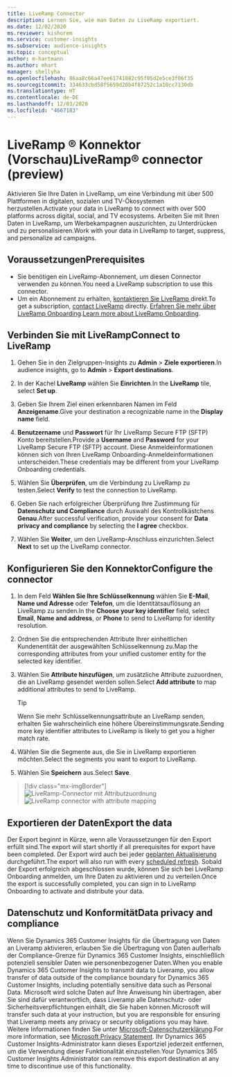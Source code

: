 ```yaml
---
title: LiveRamp Connector
description: Lernen Sie, wie man Daten zu LiveRamp exportiert.
ms.date: 12/02/2020
ms.reviewer: kishorem
ms.service: customer-insights
ms.subservice: audience-insights
ms.topic: conceptual
author: m-hartmann
ms.author: mhart
manager: shellyha
ms.openlocfilehash: 86aa8c66a47ee61741082c95f05d2e5ce3f06f35
ms.sourcegitcommit: 334633cbd58f5659d20b4f87252c1a10cc7130db
ms.translationtype: HT
ms.contentlocale: de-DE
ms.lasthandoff: 12/03/2020
ms.locfileid: "4667183"
---
```

# <a name="liverampreg-connector-preview"></a><span data-ttu-id="ca7ff-103">LiveRamp &reg; Konnektor (Vorschau)</span><span class="sxs-lookup"><span data-stu-id="ca7ff-103">LiveRamp&reg; connector (preview)</span></span>

<span data-ttu-id="ca7ff-104">Aktivieren Sie Ihre Daten in LiveRamp, um eine Verbindung mit über 500 Plattformen in digitalen, sozialen und TV-Ökosystemen herzustellen.</span><span class="sxs-lookup"><span data-stu-id="ca7ff-104">Activate your data in LiveRamp to connect with over 500 platforms across digital, social, and TV ecosystems.</span></span> <span data-ttu-id="ca7ff-105">Arbeiten Sie mit Ihren Daten in LiveRamp, um Werbekampagnen auszurichten, zu Unterdrücken und zu personalisieren.</span><span class="sxs-lookup"><span data-stu-id="ca7ff-105">Work with your data in LiveRamp to target, suppress, and personalize ad campaigns.</span></span>

## <a name="prerequisites"></a><span data-ttu-id="ca7ff-106">Voraussetzungen</span><span class="sxs-lookup"><span data-stu-id="ca7ff-106">Prerequisites</span></span>

- <span data-ttu-id="ca7ff-107">Sie benötigen ein LiveRamp-Abonnement, um diesen Connector verwenden zu können.</span><span class="sxs-lookup"><span data-stu-id="ca7ff-107">You need a LiveRamp subscription to use this connector.</span></span>
- <span data-ttu-id="ca7ff-108">Um ein Abonnement zu erhalten, [kontaktieren Sie LiveRamp ](https://liveramp.com/contact/) direkt.</span><span class="sxs-lookup"><span data-stu-id="ca7ff-108">To get a subscription, [contact LiveRamp](https://liveramp.com/contact/) directly.</span></span> <span data-ttu-id="ca7ff-109">[Erfahren Sie mehr über LiveRamp Onboarding](https://liveramp.com/our-platform/data-onboarding/).</span><span class="sxs-lookup"><span data-stu-id="ca7ff-109">[Learn more about LiveRamp Onboarding](https://liveramp.com/our-platform/data-onboarding/).</span></span>

## <a name="connect-to-liveramp"></a><span data-ttu-id="ca7ff-110">Verbinden Sie mit LiveRamp</span><span class="sxs-lookup"><span data-stu-id="ca7ff-110">Connect to LiveRamp</span></span>

1. <span data-ttu-id="ca7ff-111">Gehen Sie in den Zielgruppen-Insights zu **Admin** > **Ziele exportieren**.</span><span class="sxs-lookup"><span data-stu-id="ca7ff-111">In audience insights, go to **Admin** > **Export destinations**.</span></span>

1. <span data-ttu-id="ca7ff-112">In der Kachel **LiveRamp** wählen Sie **Einrichten**.</span><span class="sxs-lookup"><span data-stu-id="ca7ff-112">In the **LiveRamp** tile, select **Set up**.</span></span>

1. <span data-ttu-id="ca7ff-113">Geben Sie Ihrem Ziel einen erkennbaren Namen im Feld **Anzeigename**.</span><span class="sxs-lookup"><span data-stu-id="ca7ff-113">Give your destination a recognizable name in the **Display name** field.</span></span>

1. <span data-ttu-id="ca7ff-114">**Benutzername** und **Passwort** für Ihr LiveRamp Secure FTP (SFTP) Konto bereitstellen.</span><span class="sxs-lookup"><span data-stu-id="ca7ff-114">Provide a **Username** and **Password** for your LiveRamp Secure FTP (SFTP) account.</span></span>
<span data-ttu-id="ca7ff-115">Diese Anmeldeinformationen können sich von Ihren LiveRamp Onboarding-Anmeldeinformationen unterscheiden.</span><span class="sxs-lookup"><span data-stu-id="ca7ff-115">These credentials may be different from your LiveRamp Onboarding credentials.</span></span>

1. <span data-ttu-id="ca7ff-116">Wählen Sie **Überprüfen**, um die Verbindung zu LiveRamp zu testen.</span><span class="sxs-lookup"><span data-stu-id="ca7ff-116">Select **Verify** to test the connection to LiveRamp.</span></span>

1. <span data-ttu-id="ca7ff-117">Geben Sie nach erfolgreicher Überprüfung Ihre Zustimmung für **Datenschutz und Compliance** durch Auswahl des Kontrollkästchens **Genau**.</span><span class="sxs-lookup"><span data-stu-id="ca7ff-117">After successful verification, provide your consent for **Data privacy and compliance** by selecting the **I agree** checkbox.</span></span>

1. <span data-ttu-id="ca7ff-118">Wählen Sie **Weiter**, um den LiveRamp-Anschluss einzurichten.</span><span class="sxs-lookup"><span data-stu-id="ca7ff-118">Select **Next** to set up the LiveRamp connector.</span></span>

## <a name="configure-the-connector"></a><span data-ttu-id="ca7ff-119">Konfigurieren Sie den Konnektor</span><span class="sxs-lookup"><span data-stu-id="ca7ff-119">Configure the connector</span></span>

1. <span data-ttu-id="ca7ff-120">In dem Feld **Wählen Sie Ihre Schlüsselkennung** wählen Sie **E-Mail**, **Name und Adresse** oder **Telefon**, um die Identitätsauflösung an LiveRamp zu senden.</span><span class="sxs-lookup"><span data-stu-id="ca7ff-120">In the **Choose your key identifier** field, select **Email**,  **Name and address**, or **Phone** to send to LiveRamp for identity resolution.</span></span>

1. <span data-ttu-id="ca7ff-121">Ordnen Sie die entsprechenden Attribute Ihrer einheitlichen Kundenentität der ausgewählten Schlüsselkennung zu.</span><span class="sxs-lookup"><span data-stu-id="ca7ff-121">Map the corresponding attributes from your unified customer entity for the selected key identifier.</span></span>

1. <span data-ttu-id="ca7ff-122">Wählen Sie **Attribute hinzufügen**, um zusätzliche Attribute zuzuordnen, die an LiveRamp gesendet werden sollen.</span><span class="sxs-lookup"><span data-stu-id="ca7ff-122">Select **Add attribute** to map additional attributes to send to LiveRamp.</span></span>

   > [!TIP]
   > <span data-ttu-id="ca7ff-123">Wenn Sie mehr Schlüsselkennungsattribute an LiveRamp senden, erhalten Sie wahrscheinlich eine höhere Übereinstimmungsrate.</span><span class="sxs-lookup"><span data-stu-id="ca7ff-123">Sending more key identifier attributes to LiveRamp is likely to get you a higher match rate.</span></span>

1. <span data-ttu-id="ca7ff-124">Wählen Sie die Segmente aus, die Sie in LiveRamp exportieren möchten.</span><span class="sxs-lookup"><span data-stu-id="ca7ff-124">Select the segments you want to export to LiveRamp.</span></span>

1. <span data-ttu-id="ca7ff-125">Wählen Sie **Speichern** aus.</span><span class="sxs-lookup"><span data-stu-id="ca7ff-125">Select **Save**.</span></span>

> [!div class="mx-imgBorder"]
> <span data-ttu-id="ca7ff-126">![LiveRamp-Connector mit Attributzuordnung](media/export-liveramp-segments.png "LiveRamp-Connector mit Attributzuordnung")</span><span class="sxs-lookup"><span data-stu-id="ca7ff-126">![LiveRamp connector with attribute mapping](media/export-liveramp-segments.png "LiveRamp connector with attribute mapping")</span></span>

## <a name="export-the-data"></a><span data-ttu-id="ca7ff-127">Exportieren der Daten</span><span class="sxs-lookup"><span data-stu-id="ca7ff-127">Export the data</span></span>

<span data-ttu-id="ca7ff-128">Der Export beginnt in Kürze, wenn alle Voraussetzungen für den Export erfüllt sind.</span><span class="sxs-lookup"><span data-stu-id="ca7ff-128">The export will start shortly if all prerequisites for export have been completed.</span></span> <span data-ttu-id="ca7ff-129">Der Export wird auch bei jeder [geplanten Aktualisierung](system.md#schedule-tab) durchgeführt.</span><span class="sxs-lookup"><span data-stu-id="ca7ff-129">The export will also run with every [scheduled refresh](system.md#schedule-tab).</span></span>
<span data-ttu-id="ca7ff-130">Sobald der Export erfolgreich abgeschlossen wurde, können Sie sich bei LiveRamp Onboarding anmelden, um Ihre Daten zu aktivieren und zu verteilen.</span><span class="sxs-lookup"><span data-stu-id="ca7ff-130">Once the export is successfully completed, you can sign in to LiveRamp Onboarding to activate and distribute your data.</span></span>

## <a name="data-privacy-and-compliance"></a><span data-ttu-id="ca7ff-131">Datenschutz und Konformität</span><span class="sxs-lookup"><span data-stu-id="ca7ff-131">Data privacy and compliance</span></span>

<span data-ttu-id="ca7ff-132">Wenn Sie Dynamics 365 Customer Insights für die Übertragung von Daten an Liveramp aktivieren, erlauben Sie die Übertragung von Daten außerhalb der Compliance-Grenze für Dynamics 365 Customer Insights, einschließlich potenziell sensibler Daten wie personenbezogener Daten.</span><span class="sxs-lookup"><span data-stu-id="ca7ff-132">When you enable Dynamics 365 Customer Insights to transmit data to Liveramp, you allow transfer of data outside of the compliance boundary for Dynamics 365 Customer Insights, including potentially sensitive data such as Personal Data.</span></span> <span data-ttu-id="ca7ff-133">Microsoft wird solche Daten auf Ihre Anweisung hin übertragen, aber Sie sind dafür verantwortlich, dass Liveramp alle Datenschutz- oder Sicherheitsverpflichtungen einhält, die Sie haben können.</span><span class="sxs-lookup"><span data-stu-id="ca7ff-133">Microsoft will transfer such data at your instruction, but you are responsible for ensuring that Liveramp meets any privacy or security obligations you may have.</span></span> <span data-ttu-id="ca7ff-134">Weitere Informationen finden Sie unter [Microsoft-Datenschutzerklärung](https://go.microsoft.com/fwlink/?linkid=396732).</span><span class="sxs-lookup"><span data-stu-id="ca7ff-134">For more information, see [Microsoft Privacy Statement](https://go.microsoft.com/fwlink/?linkid=396732).</span></span>
<span data-ttu-id="ca7ff-135">Ihr Dynamics 365 Customer Insights-Administrator kann dieses Exportziel jederzeit entfernen, um die Verwendung dieser Funktionalität einzustellen.</span><span class="sxs-lookup"><span data-stu-id="ca7ff-135">Your Dynamics 365 Customer Insights Administrator can remove this export destination at any time to discontinue use of this functionality.</span></span>